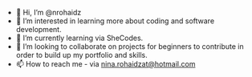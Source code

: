 - 👋 Hi, I’m @nrohaidz
- 👀 I’m interested in learning more about coding and software development.
- 🌱 I’m currently learning via SheCodes.
- 💞️ I’m looking to collaborate on projects for beginners to contribute in order to build up my portfolio and skills.
- 📫 How to reach me - via nina.rohaidzat@hotmail.com

<!---
nrohaidz/nrohaidz is a ✨ special ✨ repository because its `README.md` (this file) appears on your GitHub profile.
You can click the Preview link to take a look at your changes.
--->
